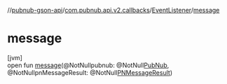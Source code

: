 //[pubnub-gson-api](../../../index.md)/[com.pubnub.api.v2.callbacks](../index.md)/[EventListener](index.md)/[message](message.md)

# message

[jvm]\
open fun [message](message.md)(@NotNullpubnub: @NotNull[PubNub](../../com.pubnub.api/-pub-nub/index.md), @NotNullpnMessageResult: @NotNull[PNMessageResult](../../../../../pubnub-core/pubnub-core-api/pubnub-core-api/com.pubnub.api.models.consumer.pubsub/-p-n-message-result/index.md))
